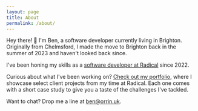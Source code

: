 ```yaml
---
layout: page
title: About
permalink: /about/
---
```


Hey there! 👋 I'm Ben, a software developer currently living in Brighton. Originally from Chelmsford, I made the move to Brighton back in the summer of 2023 and haven't looked back since.

I've been honing my skills as a [software developer at Radical](https://www.radicalcompany.com/) since 2022.

Curious about what I've been working on? [Check out my portfolio](/portfolio), where I showcase select client projects from my time at Radical. Each one comes with a short case study to give you a taste of the challenges I've tackled.

Want to chat? Drop me a line at [ben@orrin.uk](mailto:ben@orrin.uk).